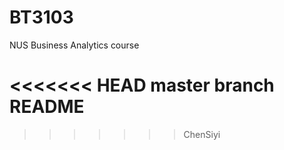 # BT3103

NUS Business Analytics course

<<<<<<< HEAD
master branch README
=======
>>>>>>> ChenSiyi
